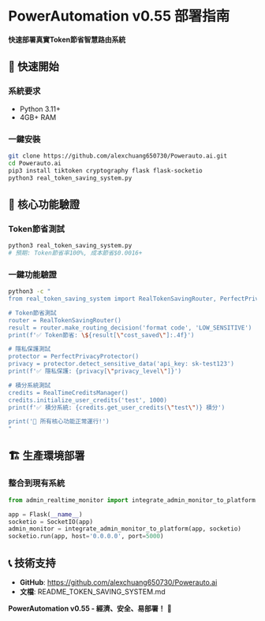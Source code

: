 # PowerAutomation v0.55 部署指南

**快速部署真實Token節省智慧路由系統**

## 🚀 快速開始

### 系統要求
- Python 3.11+
- 4GB+ RAM

### 一鍵安裝
```bash
git clone https://github.com/alexchuang650730/Powerauto.ai.git
cd Powerauto.ai
pip3 install tiktoken cryptography flask flask-socketio
python3 real_token_saving_system.py
```

## 🎯 核心功能驗證

### Token節省測試
```bash
python3 real_token_saving_system.py
# 預期: Token節省率100%, 成本節省$0.0016+
```

### 一鍵功能驗證
```bash
python3 -c "
from real_token_saving_system import RealTokenSavingRouter, PerfectPrivacyProtector, RealTimeCreditsManager

# Token節省測試
router = RealTokenSavingRouter()
result = router.make_routing_decision('format code', 'LOW_SENSITIVE')
print(f'✅ Token節省: \${result[\"cost_saved\"]:.4f}')

# 隱私保護測試  
protector = PerfectPrivacyProtector()
privacy = protector.detect_sensitive_data('api_key: sk-test123')
print(f'✅ 隱私保護: {privacy[\"privacy_level\"]}')

# 積分系統測試
credits = RealTimeCreditsManager()
credits.initialize_user_credits('test', 1000)
print(f'✅ 積分系統: {credits.get_user_credits(\"test\")} 積分')

print('🎯 所有核心功能正常運行!')
"
```

## 🏗️ 生產環境部署

### 整合到現有系統
```python
from admin_realtime_monitor import integrate_admin_monitor_to_platform

app = Flask(__name__)
socketio = SocketIO(app)
admin_monitor = integrate_admin_monitor_to_platform(app, socketio)
socketio.run(app, host='0.0.0.0', port=5000)
```

## 📞 技術支持
- **GitHub**: https://github.com/alexchuang650730/Powerauto.ai
- **文檔**: README_TOKEN_SAVING_SYSTEM.md

**PowerAutomation v0.55 - 經濟、安全、易部署！** 🚀

